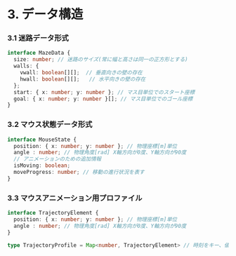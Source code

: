# 3. データ構造

### 3.1 迷路データ形式
```typescript
interface MazeData {
  size: number; // 迷路のサイズ(常に幅と高さは同一の正方形とする)
  walls: {
    vwall: boolean[][];  // 垂直向きの壁の存在
    hwall: boolean[][];   // 水平向きの壁の存在
  };
  start: { x: number; y: number }; // マス目単位でのスタート座標
  goal: { x: number; y: number }[]; // マス目単位でのゴール座標
}
```

### 3.2 マウス状態データ形式
```typescript
interface MouseState {
  position: { x: number; y: number }; // 物理座標[m]単位
  angle : number; // 物理角度[rad] X軸方向が0度、Y軸方向が90度
  // アニメーションのための追加情報
  isMoving: boolean;
  moveProgress: number; // 移動の進行状況を表す
}
```

### 3.3 マウスアニメーション用プロファイル
```typescript
interface TrajectoryElement {
  position: { x: number; y: number }; // 物理座標[m]単位
  angle : number; // 物理角度[rad] X軸方向が0度、Y軸方向が90度
}

type TrajectoryProfile = Map<number, TrajectoryElement> // 時刻をキー、値をその時刻での位置・角度としたプロファイル

```
